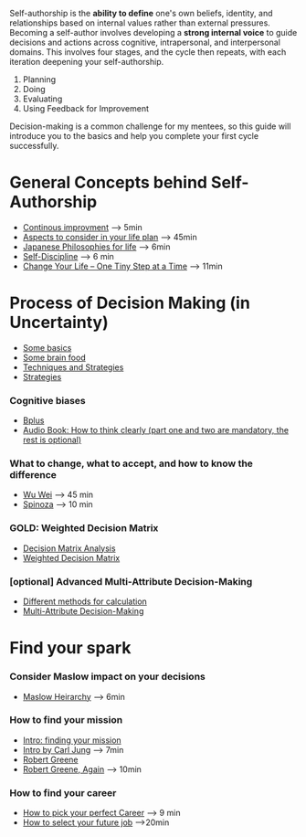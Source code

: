 Self-authorship is the **ability to define** one's own beliefs, identity, and relationships based on internal values rather than external pressures. 
Becoming a self-author involves developing a **strong internal voice** to guide decisions and actions across cognitive, intrapersonal, and interpersonal domains. 
This involves four stages, and the cycle then repeats, with each iteration deepening your self-authorship. 
1. Planning
2. Doing
3. Evaluating
4. Using Feedback for Improvement

Decision-making is a common challenge for my mentees, so this guide will introduce you to the basics and help you complete your first cycle successfully.

# General Concepts behind Self-Authorship
- [Continous improvment](https://www.youtube.com/watch?v=anA_TiUfmbM) --> 5min
- [Aspects to consider in your life plan](https://www.youtube.com/watch?v=Rw2qaMltFcY) --> 45min
- [Japanese Philosophies for life](https://www.youtube.com/watch?v=LZ5NCgAfLLQ) --> 6min
- [Self-Discipline](https://www.youtube.com/watch?v=mPbAwFGjnko) --> 6 min
- [Change Your Life – One Tiny Step at a Time](https://www.youtube.com/watch?v=75d_29QWELk) --> 11min


# Process of Decision Making (in Uncertainty)

- [Some basics](https://www.youtube.com/watch?v=X7j8F16eSqs)
- [Some brain food](https://www.youtube.com/watch?v=MHS-htjGgSY)
- [Techniques and Strategies](https://www.youtube.com/watch?v=kK8rwqu9Vn0)
- [Strategies](https://www.youtube.com/watch?v=pPIhAm_WGbQ)

### Cognitive biases
- [Bplus](https://www.youtube.com/watch?v=b35NZpKnTSw)
- [Audio Book: How to think clearly (part one and two are mandatory, the rest is optional)](https://www.youtube.com/watch?v=MlCRyOUFycc&list=PLIVLXiqOkoKoqaZFt29GKYwzaSP945-C-&index=2)

### What to change, what to accept, and how to know the difference
- [Wu Wei](https://www.youtube.com/watch?v=0DNihzV69T8) --> 45 min
- [Spinoza](https://www.youtube.com/watch?v=zkVTYqQS6Gw) --> 10 min

### GOLD: Weighted Decision Matrix 
- [Decision Matrix Analysis](https://www.youtube.com/watch?v=j2HtqQjyt5s)
- [Weighted Decision Matrix](https://www.youtube.com/watch?v=26szxURl4bU)

### [optional] Advanced Multi-Attribute Decision-Making
- [Different methods for calculation](https://youtube.com/playlist?list=PLZMqhEB-NWRUUgVPdOGbj-lVq0Du2iS4Z&si=2WKypvoA_iV8yqw7)
- [Multi-Attribute Decision-Making](https://youtube.com/playlist?list=PLTGl_Ibd7c3kyTQpIdPzJK-m13cRxMxj9&si=PNj2k2jnrxzisc5f)


# Find your spark

### Consider Maslow impact on your decisions
- [Maslow Heirarchy](https://www.youtube.com/watch?v=L0PKWTta7lU) --> 6min

### How to find your mission
- [Intro: finding your mission](https://www.youtube.com/watch?v=c5-LfK2i2J4)
- [Intro by Carl Jung](https://www.youtube.com/watch?v=AyRKT8MLTwQ) --> 7min
- [Robert Greene](https://www.youtube.com/watch?v=ZE-YCwsnc6A) 
- [Robert Greene, Again](https://www.youtube.com/watch?v=phrthApnmps) --> 10min

### How to find your career
- [How to pick your perfect Career](https://www.youtube.com/watch?v=moQnoSYPMmY&pp=ygUWaG93IHRvIHNlbGVjdCB5b3VyIGpvYg%3D%3D) --> 9 min
- [How to select your future job](https://www.youtube.com/watch?v=RTe17N_g-_c) -->20min

